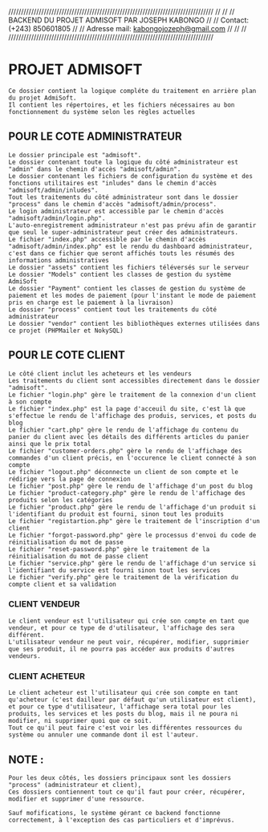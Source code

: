 /////////////////////////////////////////////////////////////////////////////////
//                                                                             //
//              BACKEND DU PROJET ADMISOFT PAR JOSEPH KABONGO                  //
//              Contact: (+243) 850601805                                      //
//              Adresse mail: kabongojozeph@gmail.com                          //
//                                                                             //
/////////////////////////////////////////////////////////////////////////////////

# PROJET ADMISOFT
    Ce dossier contient la logique compléte du traitement en arrière plan du projet AdmiSoft.
    Il contient les répertoires, et les fichiers nécessaires au bon fonctionnement du système selon les règles actuelles

## POUR LE COTE ADMINISTRATEUR 
    Le dossier principale est "admisoft".
    Le dossier contenant toute la logique du côté administrateur est "admin" dans le chemin d'accès "admisoft/admin".
    Le dossier contenant les fichiers de configuration du système et des fonctions utilitaires est "inludes" dans le chemin d'accès "admisoft/admin/inludes".
    Tout les traitements du côté administrateur sont dans le dossier "process" dans le chemin d'accès "admisoft/admin/process".
    Le login administrateur est accessible par le chemin d'accès "admisoft/admin/login.php".
    L'auto-enregistrement administrateur n'est pas prévu afin de garantir que seul le super-administrateur peut créer des administrateurs.
    Le fichier "index.php" accessible par le chemin d'accès "admisoft/admin/index.php" est le rendu du dashboard administrateur, c'est dans ce fichier que seront affichés touts les résumés des informations administratives 
    Le dossier "assets" contient les fichiers téléversés sur le serveur
    Le dossier "Models" contient les classes de gestion du système AdmiSoft
    Le dossier "Payment" contient les classes de gestion du système de paiement et les modes de paiement (pour l'instant le mode de paiement pris en charge est le paiement à la livraison)
    Le dossier "process" contient tout les traitements du côté administrateur
    Le dossier "vendor" contient les bibliothèques externes utilisées dans ce projet (PHPMailer et NokySQL)

## POUR LE COTE CLIENT
    Le côté client inclut les acheteurs et les vendeurs
    Les traitements du client sont accessibles directement dans le dossier "admisoft".
    Le fichier "login.php" gère le traitement de la connexion d'un client à son compte 
    Le fichier "index.php" est la page d'acceuil du site, c'est là que s'effectue le rendu de l'affichage des produis, services, et posts du blog
    Le fichier "cart.php" gère le rendu de l'affichage du contenu du panier du client avec les détails des différents articles du panier ainsi que le prix total
    Le fichier "customer-orders.php" gère le rendu de l'affichage des commandes d'un client précis, en l'occurence le client connecté à son compte
    Le fichier "logout.php" déconnecte un client de son compte et le rédirige vers la page de connexion
    Le fichier "post.php" gère le rendu de l'affichage d'un post du blog
    Le fichier "product-category.php" gère le rendu de l'affichage des produits selon les catégories
    Le fichier "product.php" gère le rendu de l'affichage d'un produit si l'identifiant du produit est fourni, sinon tout les produits
    Le fichier "registartion.php" gère le traitement de l'inscription d'un client
    Le fichier "forgot-password.php" gère le processus d'envoi du code de réinitialisation du mot de passe 
    Le fichier "reset-password.php" gère le traitement de la réinitialisation du mot de passe client
    Le fichier "service.php" gère le rendu de l'affichage d'un service si l'identifiant du service est fourni sinon tout les services
    Le fichier "verify.php" gère le traitement de la vérification du compte client et sa validation 

### CLIENT VENDEUR
    Le client vendeur est l'utilisateur qui crée son compte en tant que vendeur, et pour ce type de d'utilisateur, l'affichage des sera différent.
    L'utilisateur vendeur ne peut voir, récupérer, modifier, supprimier que ses produit, il ne pourra pas accéder aux produits d'autres vendeurs.

### CLIENT ACHETEUR
    Le client acheteur est l'utilisateur qui crée son compte en tant qu'acheteur (c'est dailleur par défaut qu'un utilisateur est client), et pour ce type d'utilisateur, l'affichage sera total pour les produits, les services et les posts du blog, mais il ne poura ni modifier, ni supprimer quoi que ce soit.
    Tout ce qu'il peut faire c'est voir les différentes ressources du système ou annuler une commande dont il est l'auteur.

## NOTE : 
    Pour les deux côtés, les dossiers principaux sont les dossiers "process" (administrateur et client),
    Ces dossiers contiennent tout ce qu'il faut pour créer, récupérer, modifier et supprimer d'une ressource.

    Sauf mofifications, le système gérant ce backend fonctionne correctement, à l'exception des cas particuliers et d'imprévus.